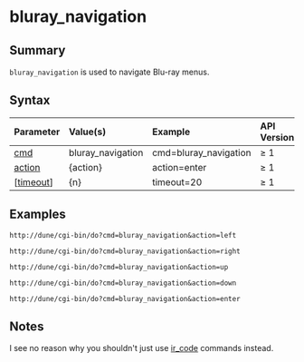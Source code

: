 # bluray\_navigation #
## Summary ##

`bluray_navigation` is used to navigate Blu-ray menus.

## Syntax ##

| **Parameter**         | **Value(s)**        | **Example**             | **API Version(s)** |
|:----------------------|:--------------------|:------------------------|:-------------------|
| [cmd](Cmd.md)           | bluray\_navigation  | cmd=bluray\_navigation  | ≥ 1                |
| [action](Action.md)     | {action}            | action=enter            | ≥ 1                |
| [[timeout](Timeout.md)] | {n}                 | timeout=20              | ≥ 1                |

## Examples ##

`http://dune/cgi-bin/do?cmd=bluray_navigation&action=left`

`http://dune/cgi-bin/do?cmd=bluray_navigation&action=right`

`http://dune/cgi-bin/do?cmd=bluray_navigation&action=up`

`http://dune/cgi-bin/do?cmd=bluray_navigation&action=down`

`http://dune/cgi-bin/do?cmd=bluray_navigation&action=enter`

## Notes ##

I see no reason why you shouldn't just use [ir\_code](IrCodeCommand.md) commands instead.